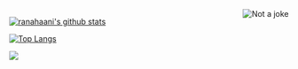 

<!--
**ranahaani/ranahaani** is a ✨ _special_ ✨ repository because its `README.md` (this file) appears on your GitHub profile.

Here are some ideas to get you started:

- 🔭 I’m currently working on ...
- 🌱 I’m currently learning ...
- 👯 I’m looking to collaborate on ...
- 🤔 I’m looking for help with ...
- 💬 Ask me about ...
- 📫 How to reach me: ...
- 😄 Pronouns: ...
- ⚡ Fun fact: ...
-->

<img align="right" alt="Not a joke" src="https://i.gifer.com/7J1M.gif" />

[![ranahaani's github stats](https://github-readme-stats.vercel.app/api?username=ranahaani&count_private=true&theme=default)](https://github.com/ranahaani/ranahaani)

[![Top Langs](https://github-readme-stats.vercel.app/api/top-langs/?username=ranahaani&layout=compact&theme=default)](https://github.com/ranahaani/ranahaani)

<a href="https://github.com/ranahaani/YouTube-Downloader">
  <img align="center" src="https://github-readme-stats.vercel.app/api/pin/?username=ranahaani&repo=YouTube-Downloader&theme=default" />
</a>

